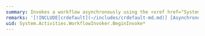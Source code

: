 ```yaml
---
summary: Invokes a workflow asynchronously using the <xref href="System.IAsyncResult"></xref> asynchronous design pattern.
remarks: '[!INCLUDE[crdefault](~/includes/crdefault-md.md)] [Asynchronous Programming Overview](http://go.microsoft.com/fwlink/?LinkId=141764).'
uid: System.Activities.WorkflowInvoker.BeginInvoke*
---
```

